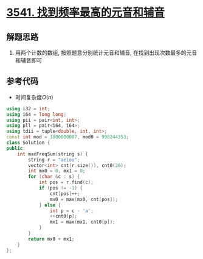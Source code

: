 # [3541. 找到频率最高的元音和辅音](https://leetcode.cn/problems/find-most-frequent-vowel-and-consonant/)

## 解题思路

1. 用两个计数的数组, 按照题意分别统计元音和辅音, 在找到出现次数最多的元音和辅音即可


## 参考代码

+ 时间复杂度$O(n)$


```cpp
using i32 = int;
using i64 = long long;
using pii = pair<int, int>;
using pll = pair<i64, i64>;
using tdii = tuple<double, int, int>;
const int mod = 1000000007, mod0 = 998244353;
class Solution {
public:
    int maxFreqSum(string s) {
        string r = "aeiou";
        vector<int> cnt(r.size()), cnt0(26);
        int mx0 = 0, mx1 = 0;
        for (char &c : s) {
            int pos = r.find(c);
            if (pos != -1) {
                cnt[pos]++;
                mx0 = max(mx0, cnt[pos]);
            } else {
                int p = c - 'a';
                ++cnt0[p];
                mx1 = max(mx1, cnt0[p]);
            }
        }
        return mx0 + mx1;
    }
};


```
